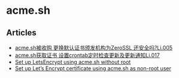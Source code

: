 # acme.sh

## Articles
* [acme.sh被收购 更换默认证书颁发机构为ZeroSSL 还安全吗?Li.005](https://lizicai.com/p/acme.sh%E8%A2%AB%E6%94%B6%E8%B4%AD-%E6%9B%B4%E6%8D%A2%E9%BB%98%E8%AE%A4%E8%AF%81%E4%B9%A6%E9%A2%81%E5%8F%91%E6%9C%BA%E6%9E%84%E4%B8%BAzerossl-%E8%BF%98%E5%AE%89%E5%85%A8%E5%90%97li.005/)
* [acme.sh获取证书 设置crontab定时检查更新及更新通知Li.017](https://zhuanlan.zhihu.com/p/393423092)
* [Set up LetsEncrypt using acme.sh without root](https://gist.github.com/lachesis/943769f3fac740d5848352752ac08741)
* [Set up Let’s Encrypt certificate using acme.sh as non-root user](https://gist.github.com/Greelan/28a46a33140b65c9a045573ca460f044)
